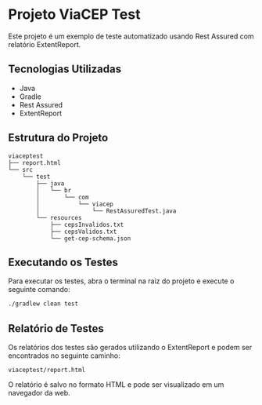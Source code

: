 # Projeto ViaCEP Test

Este projeto é um exemplo de teste automatizado usando Rest Assured com relatório ExtentReport.

## Tecnologias Utilizadas

- Java
- Gradle
- Rest Assured
- ExtentReport

## Estrutura do Projeto

```
viaceptest
├── report.html
└── src
    └── test
        ├── java
        │   └── br
        │       └── com
        │           └── viacep
        │               └── RestAssuredTest.java
        └── resources
            ├── cepsInvalidos.txt
            ├── cepsValidos.txt
            └── get-cep-schema.json
```

## Executando os Testes

Para executar os testes, abra o terminal na raiz do projeto e execute o seguinte comando:

```bash
./gradlew clean test
```

## Relatório de Testes

Os relatórios dos testes são gerados utilizando o ExtentReport e podem ser encontrados no seguinte caminho:

```
viaceptest/report.html
```

O relatório é salvo no formato HTML e pode ser visualizado em um navegador da web.